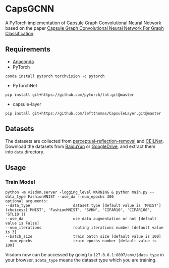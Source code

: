 # CapsGCNN
A PyTorch implementation of Capsule Graph Convolutional Neural Network based on the paper 
[Capsule Graph Convolutional Neural Network For Graph Classification]().

## Requirements
* [Anaconda](https://www.anaconda.com/download/)
* PyTorch
```
conda install pytorch torchvision -c pytorch
```
* PyTorchNet
```
pip install git+https://github.com/pytorch/tnt.git@master
```
* capsule-layer
```
pip install git+https://github.com/leftthomas/CapsuleLayer.git@master
```

## Datasets

The datasets are collected from [perceptual-reflection-removal](https://github.com/ceciliavision/perceptual-reflection-removal)
and [CEILNet](https://github.com/fqnchina/CEILNet).
Download the datasets from [BaiduYun](https://pan.baidu.com/s/1PJuEvmFdpuJIZwtNU6NgtQ) 
or [GoogleDrive](https://drive.google.com/open?id=1abYah24PZKQS8K9G3Xsd_6a8Raptp30a), and extract them into `data` directory.

## Usage
### Train Model
```
python -m visdom.server -logging_level WARNING & python main.py --data_type FashionMNIST --use_da --num_epochs 300
optional arguments:
--data_type                   dataset type [default value is 'MNIST'](choices:['MNIST', 'FashionMNIST', 'SVHN', 'CIFAR10', 'CIFAR100', 'STL10'])
--use_da                      use data augmentation or not [default value is False]
--num_iterations              routing iterations number [default value is 3]
--batch_size                  train batch size [default value is 100]
--num_epochs                  train epochs number [default value is 100]
```
Visdom now can be accessed by going to `127.0.0.1:8097/env/$data_type` in your browser, `$data_type` means the dataset type which you are training.
